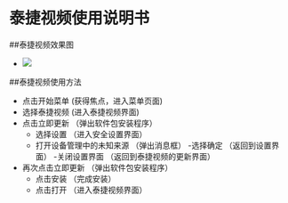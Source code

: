 # 泰捷视频使用说明书

##泰捷视频效果图
  - ![](https://github.com/openthos/app-testing-results/blob/master/IMGview/taijie.png)
  
##泰捷视频使用方法
  - 点击开始菜单    (获得焦点，进入菜单页面)
  - 选择泰捷视频   (进入泰捷视频界面)
  - 点击立即更新  （弹出软件包安装程序）
     - 选择设置  （进入安全设置界面）
     - 打开设备管理中的未知来源  （弹出消息框）
       -选择确定 （返回到设置界面）
       -关闭设置界面  （返回到泰捷视频的更新界面）
  - 再次点击立即更新  （弹出软件包安装程序）
       - 点击安装  （完成安装）
       - 点击打开  （进入泰捷视频界面）

